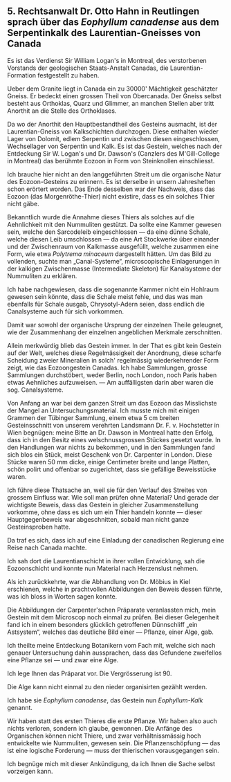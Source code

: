 ## 5. Rechtsanwalt Dr. Otto Hahn in Reutlingen sprach über das _Eophyllum canadense_ aus dem Serpentinkalk des Laurentian-Gneisses von Canada

Es ist das Verdienst Sir William Logan's in Montreal, des verstorbenen Vorstands der geologischen Staats-Anstalt Canadas, die Laurentian-Formation festgestellt zu haben.

Ueber dem Granite liegt in Canada ein zu 30000' Mächtigkeit geschätzter Gneiss. Er bedeckt einen grossen Theil von Obercanada. Der Gneiss selbst besteht aus Orthoklas, Quarz und Glimmer, an manchen Stellen aber tritt Anorthit an die Stelle des Orthoklases.

Da wo der Anorthit den Hauptbestandtheil des Gesteins ausmacht, ist der Laurentian-Gneiss von Kalkschichten durchzogen. Diese enthalten wieder Lager von Dolomit, edlem Serpentin und zwischen diesen eingeschlossen, Wechsellager von Serpentin und Kalk. Es ist das Gestein, welches nach der Entdeckung Sir W. Logan's und Dr. Dawson's (Canzlers des M'Gill-College in Montreal) das berühmte Eozoon in Form von Steinknollen einschliesst.

Ich brauche hier nicht an den langgeführten Streit um die organische Natur des Eozoon-Gesteins zu erinnern. Es ist derselbe in unsern Jahresheften schon erörtert worden. Das Ende desselben war der Nachweis, dass das Eozoon (das Morgenröthe-Thier) nicht existire, dass es ein solches Thier nicht gäbe.

Bekanntlich wurde die Annahme dieses Thiers als solches auf die Aehnlichkeit mit den Nummuliten gestützt. Da sollte eine Kammer gewesen sein, welche den Sarcodeleib eingeschlossen — da eine dünne Schale, welche diesen Leib umschlossen — da eine Art Stockwerke über einander und der Zwischenraum von Kalkmasse ausgefüllt, welche zusammen eine Form, wie etwa _Polytrema minaceum_ dargestellt hätten. Um das Bild zu vollenden, suchte man „Canal-Systeme“, microscopische Einlagerungen in der kalkigen Zwischenmasse (Intermediate Skeleton) für Kanalsysteme der Nummuliten zu erklären.

Ich habe nachgewiesen, dass die sogenannte Kammer nicht ein Hohlraum gewesen sein könnte, dass die Schale meist fehle, und das was man ebenfalls für Schale ausgab, Chrysotyl-Adern seien, dass endlich die Canalsysteme auch für sich vorkommen.

Damit war sowohl der organische Ursprung der einzelnen Theile geleugnet, wie der Zusammenhang der einzelnen angeblichen Merkmale zerschnitten.

Allein merkwürdig blieb das Gestein immer. In der That es gibt kein Gestein auf der Welt, welches diese Regelmässigkeit der Anordnung, diese scharfe Scheidung zweier Mineralien in solch' regelmässig wiederkehrender Form zeigt, wie das Eozoongestein Canadas. Ich habe Sammlungen, grosse Sammlungen durchstöbert, weder Berlin, noch London, noch Paris haben etwas Aehnliches aufzuweisen. — Am auffälligsten darin aber waren die sog. Canalsysteme.

Von Anfang an war bei dem ganzen Streit um das Eozoon das Misslichste der Mangel an Untersuchungsmaterial. Ich musste mich mit einigen Grammen der Tübinger Sammlung, einem etwa 5 cm breiten Gesteinsschnitt von unserem verehrten Landsmann Dr. F. v. Hochstetter in Wien begnügen: meine Bitte an Dr. Dawson in Montreal hatte den Erfolg, dass ich in den Besitz eines welschnussgrossen Stückes gesetzt wurde. In den Handlungen war nichts zu bekommen, und in den Sammlungen fand sich blos ein Stück, meist Geschenk von Dr. Carpenter in London. Diese Stücke waren 50 mm dicke, einige Centimeter breite und lange Platten, schön polirt und offenbar so zugerichtet, dass sie gefällige Beweisstücke waren.

Ich führe diese Thatsache an, weil sie für den Verlauf des Streites von grossem Einfluss war. Wie soll man prüfen ohne Material? Und gerade der wichtigste Beweis, dass das Gestein in gleicher Zusammenstellung vorkomme, ohne dass es sich um ein Thier handeln konnte — dieser Hauptgegenbeweis war abgeschnitten, sobald man nicht ganze Gesteinsproben hatte.

Da traf es sich, dass ich auf eine Einladung der canadischen Regierung eine Reise nach Canada machte.

Ich sah dort die Laurentianschicht in ihrer vollen Entwicklung, sah die Eozoonschicht und konnte nun Material nach Herzenslust nehmen.

Als ich zurückkehrte, war die Abhandlung von Dr. Möbius in Kiel erschienen, welche in prachtvollen Abbildungen den Beweis dessen führte, was ich bloss in Worten sagen konnte.

Die Abbildungen der Carpenter'schen Präparate veranlassten mich, mein Gestein mit dem Microscop noch einmal zu prüfen. Bei dieser Gelegenheit fand ich in einem besonders glücklich getroffenen Dünnschliff „ein Astsystem“, welches das deutliche Bild einer — Pflanze, einer Alge, gab.

Ich theilte meine Entdeckung Botanikern vom Fach mit, welche sich nach genauer Untersuchung dahin aussprachen, dass das Gefundene zweifellos eine Pflanze sei — und zwar eine Alge.

Ich lege Ihnen das Präparat vor. Die Vergrösserung ist 90.

Die Alge kann nicht einmal zu den nieder organisirten gezählt werden.

Ich habe sie _Eophyllum canadense_, das Gestein nun _Eophyllum-Kalk_ genannt.

Wir haben statt des ersten Thieres die erste Pflanze. Wir haben also auch nichts verloren, sondern ich glaube, gewonnen. Die Anfänge des Organischen können nicht Thiere, und zwar verhältnissmässig hoch entwickelte wie Nummuliten, gewesen sein. Die Pflanzenschöpfung — das ist eine logische Forderung — muss der thierischen vorausgegangen sein.

Ich begnüge mich mit dieser Ankündigung, da ich Ihnen die Sache selbst vorzeigen kann.
